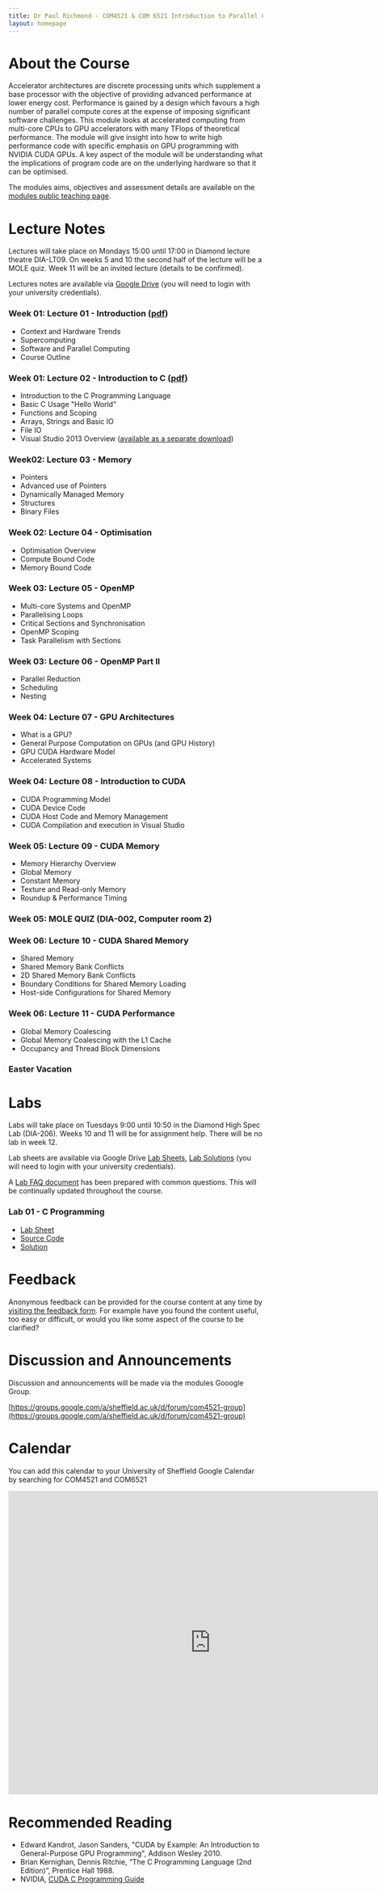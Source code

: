 ```yaml
---
title: Dr Paul Richmond - COM4521 & COM 6521 Introduction to Parallel Computing with GPUs
layout: homepage
---
```


# About the Course

Accelerator architectures are discrete processing units which supplement a base processor with the objective of providing advanced performance at lower energy cost. Performance is gained by a design which favours a high number of parallel compute cores at the expense of imposing significant software challenges. This module looks at accelerated computing from multi-core CPUs to GPU accelerators with many TFlops of theoretical performance. The module will give insight into how to write high performance code with specific emphasis on GPU programming with NVIDIA CUDA GPUs. A key aspect of the module will be understanding what the implications of program code are on the underlying hardware so that it can be optimised.
 
The modules aims, objectives and assessment details are available on the [modules public teaching page](http://www.dcs.shef.ac.uk/intranet/teaching/public/modules/level4/com4521.html).
 
# Lecture Notes

Lectures will take place on Mondays 15:00 until 17:00 in Diamond lecture theatre DIA-LT09. On weeks 5 and 10 the second half of the lecture will be a MOLE quiz. Week 11 will be an invited lecture (details to be confirmed).

Lectures notes are available via [Google Drive](https://drive.google.com/a/sheffield.ac.uk/folderview?id=0B2HbOiEppVPMNmprekpuT3UteEk&usp=sharing) (you will need to login with your university credentials).


### Week 01: Lecture 01 - Introduction ([pdf](https://drive.google.com/a/sheffield.ac.uk/file/d/0B2HbOiEppVPMRDZodm9rcUVXZmc/view?usp=sharing))

* Context and Hardware Trends
* Supercomputing
* Software and Parallel Computing
* Course Outline

### Week 01: Lecture 02 - Introduction to C ([pdf](https://drive.google.com/a/sheffield.ac.uk/file/d/0B2HbOiEppVPMS1RabE5Dc2dobVE/view?usp=sharing))

* Introduction to the C Programming Language
* Basic C Usage "Hello World"
* Functions and Scoping
* Arrays, Strings and Basic IO
* File IO
* Visual Studio 2013 Overview ([available as a separate download](https://drive.google.com/a/sheffield.ac.uk/file/d/0B2HbOiEppVPMcHBVR05GQkUwWEE/view?usp=sharing))

### Week02: Lecture 03 - Memory

* Pointers
* Advanced use of Pointers
* Dynamically Managed Memory
* Structures
* Binary Files

### Week 02: Lecture 04 - Optimisation

* Optimisation Overview
* Compute Bound Code
* Memory Bound Code

### Week 03: Lecture 05 - OpenMP

* Multi-core Systems and OpenMP
* Parallelising Loops
* Critical Sections and Synchronisation
* OpenMP Scoping
* Task Parallelism with Sections

### Week 03: Lecture 06 - OpenMP Part II

* Parallel Reduction
* Scheduling
* Nesting

### Week 04: Lecture 07 - GPU Architectures

* What is a GPU?
* General Purpose Computation on GPUs (and GPU History)
* GPU CUDA Hardware Model
* Accelerated Systems

### Week 04: Lecture 08 - Introduction to CUDA

* CUDA Programming Model
* CUDA Device Code
* CUDA Host Code and Memory Management
* CUDA Compilation and execution in Visual Studio

### Week 05: Lecture 09 - CUDA Memory

* Memory Hierarchy Overview
* Global Memory
* Constant Memory
* Texture and Read-only Memory
* Roundup & Performance Timing

### Week 05: MOLE QUIZ (DIA-002, Computer room 2)

### Week 06: Lecture 10 - CUDA Shared Memory

* Shared Memory
* Shared Memory Bank Conflicts
* 2D Shared Memory Bank Conflicts
* Boundary Conditions for Shared Memory Loading
* Host-side Configurations for Shared Memory

### Week 06: Lecture 11 - CUDA Performance

* Global Memory Coalescing
* Global Memory Coalescing with the L1 Cache
* Occupancy and Thread Block Dimensions

### Easter Vacation


# Labs

Labs will take place on Tuesdays 9:00 until 10:50 in the Diamond High Spec Lab (DIA-206). Weeks 10 and 11 will be for assignment help. There will be no lab in week 12.

Lab sheets are available via Google Drive [Lab Sheets](https://drive.google.com/a/sheffield.ac.uk/folderview?id=0B2HbOiEppVPMdHdCQS1RZGVsNXM&usp=sharing), [Lab Solutions](https://drive.google.com/a/sheffield.ac.uk/folderview?id=0B2HbOiEppVPMV3VsSjA1SFo5ODQ&usp=sharing) (you will need to login with your university credentials).

A [Lab FAQ document](https://docs.google.com/a/sheffield.ac.uk/document/d/1w4k87mKyJke4bfbWbUVT7rpio2hN7_RUXRDZIT93j9g/edit?usp=sharing) has been prepared with common questions. This will be continually updated throughout the course.

### Lab 01 - C Programming 

* [Lab Sheet](https://drive.google.com/a/sheffield.ac.uk/file/d/0B2HbOiEppVPMc0tzQ2lCNzdSNkk/view?usp=sharing)
* [Source Code](https://drive.google.com/a/sheffield.ac.uk/file/d/0B2HbOiEppVPMY0ExNjg0TGxQWlk/view?usp=sharing)
* [Solution](https://drive.google.com/a/sheffield.ac.uk/file/d/0B2HbOiEppVPMWXR4ZFFWQmowcWM/view?usp=sharing)

# Feedback

Anonymous feedback can be provided for the course content at any time by [visiting the feedback form](https://goo.gl/0r73gD). For example have you found the content useful, too easy or difficult, or would you like some aspect of the course to be clarified?

# Discussion and Announcements

Discussion and announcements will be made via the modules Gooogle Group.

[https://groups.google.com/a/sheffield.ac.uk/d/forum/com4521-group](https://groups.google.com/a/sheffield.ac.uk/d/forum/com4521-group)

# Calendar

You can add this calendar to your University of Sheffield Google Calendar by searching for COM4521 and COM6521

<iframe src="https://calendar.google.com/calendar/embed?src=sheffield.ac.uk_4gq0ug3uf8dlts9d21gp4l1des%40group.calendar.google.com&ctz=Europe/London" style="border: 0" width="800" height="600" frameborder="0" scrolling="no"></iframe>

# Recommended Reading

* Edward Kandrot, Jason Sanders, "CUDA by Example: An Introduction to General-Purpose GPU Programming", Addison Wesley 2010.
* Brian Kernighan, Dennis Ritchie, “The C Programming Language (2nd Edition)”, Prentice Hall 1988.
* NVIDIA, [CUDA C Programming Guide](http://docs.nvidia.com/cuda/cuda-c-programming-guide/)
